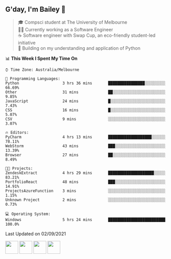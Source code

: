 ## G'day, I'm Bailey 👋

> 🎓 Compsci student at The University of Melbourne <br>
> 👨‍💻 Currently working as a Software Engineer<br>
> ☕️ Software engineer with Swap Cup, an eco-friendly student-led initiative <br>
> 🌱 Building on my understanding and application of Python

<!--START_SECTION:waka-->
📊 **This Week I Spent My Time On** 

```text
⌚︎ Time Zone: Australia/Melbourne

💬 Programming Languages: 
Python                   3 hrs 36 mins       ████████████████░░░░░░░░░   66.69% 
Other                    31 mins             ██░░░░░░░░░░░░░░░░░░░░░░░   9.85% 
JavaScript               24 mins             █░░░░░░░░░░░░░░░░░░░░░░░░   7.43% 
CSS                      16 mins             █░░░░░░░░░░░░░░░░░░░░░░░░   5.07% 
CSV                      9 mins              ░░░░░░░░░░░░░░░░░░░░░░░░░   3.07%

🔥 Editors: 
PyCharm                  4 hrs 13 mins       ███████████████████░░░░░░   78.11% 
WebStorm                 43 mins             ███░░░░░░░░░░░░░░░░░░░░░░   13.39% 
Browser                  27 mins             ██░░░░░░░░░░░░░░░░░░░░░░░   8.49%

🐱‍💻 Projects: 
ZendeskExtract           4 hrs 29 mins       ████████████████████░░░░░   83.21% 
PortfolioReact           48 mins             ███░░░░░░░░░░░░░░░░░░░░░░   14.91% 
ProjectsAzureFunction    3 mins              ░░░░░░░░░░░░░░░░░░░░░░░░░   1.15% 
Unknown Project          2 mins              ░░░░░░░░░░░░░░░░░░░░░░░░░   0.73%

💻 Operating System: 
Windows                  5 hrs 24 mins       █████████████████████████   100.0%

```


 Last Updated on 02/09/2021
<!--END_SECTION:waka-->

[<img height="40px" src="https://img.icons8.com/ios-filled/2x/linkedin.png">](https://linkedin.com/in/baileybutler1)
[<img height="40px" src="https://img.icons8.com/ios-filled/2x/github.png">](https://github.com/baely)
[<img height="40px" src="https://img.icons8.com/ios-filled/2x/salesforce.png">](https://trailblazer.me/id/baileybutler)
[<img height="40px" src="https://img.icons8.com/ios-filled/2x/instagram.png">](https://instagram.com/bae1y)
